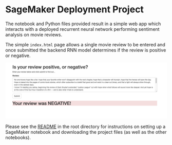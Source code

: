 # SageMaker Deployment Project

The notebook and Python files provided result in a simple web app which interacts with a deployed recurrent neural network performing sentiment analysis on movie reviews.

The simple `index.html` page allows a single movie review to be entered and once submitted the backend RNN model determines if the review is positive or negative.

![test_screenshot](website/test_movie_review.png)


Please see the [README](https://github.com/udacity/sagemaker-deployment/tree/master/README.md) in the root directory for instructions on setting up a SageMaker notebook and downloading the project files (as well as the other notebooks).
